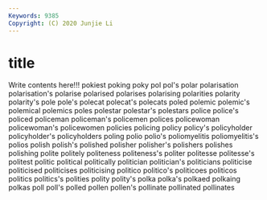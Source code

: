 ```yaml
---
Keywords: 9385
Copyright: (C) 2020 Junjie Li
---
```


# title

Write contents here!!!
pokiest 
poking 
poky
pol 
pol's 
polar 
polarisation 
polarisation's 
polarise 
polarised 
polarises 
polarising 
polarities
polarity 
polarity's 
pole 
pole's 
polecat 
polecat's 
polecats 
poled 
polemic 
polemic's
polemical 
polemics 
poles 
polestar 
polestar's 
polestars 
police 
police's 
policed 
policeman
policeman's 
policemen 
polices 
policewoman 
policewoman's 
policewomen 
policies 
policing 
policy 
policy's
policyholder 
policyholder's 
policyholders 
poling 
polio 
polio's 
poliomyelitis 
poliomyelitis's 
polios 
polish
polish's 
polished 
polisher 
polisher's 
polishers 
polishes 
polishing 
polite 
politely 
politeness
politeness's 
politer 
politesse 
politesse's 
politest 
politic 
political 
politically 
politician 
politician's
politicians 
politicise 
politicised 
politicises 
politicising 
politico 
politico's 
politicoes 
politicos 
politics
politics's 
polities 
polity 
polity's 
polka 
polka's 
polkaed 
polkaing 
polkas 
poll
poll's 
polled 
pollen 
pollen's 
pollinate 
pollinated 
pollinates 

